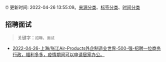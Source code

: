 :alarm_clock: 更新时间: 2022-04-26 13:55:09。[来源分类](../README.md)、[标签分类](../TAGS.md)、[时间分类](../TIMELINE.md)

## 招聘面试


> 关键字：`招聘`、`面试`



- [2022-04-26-上海/张江Air-Products外企制造业世界-500-强-招聘一位商务行政，福利多多，疫情期间可以申请居家办公。](https://www.v2ex.com/t/849394) 